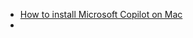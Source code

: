 - [How to install Microsoft Copilot on Mac](https://www.spacebar.news/how-to-install-microsoft-copilot-mac/)
- 